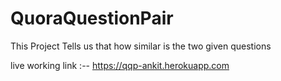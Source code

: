 # QuoraQuestionPair
This Project Tells us that how similar is the two given questions

live working link :--  https://qqp-ankit.herokuapp.com
